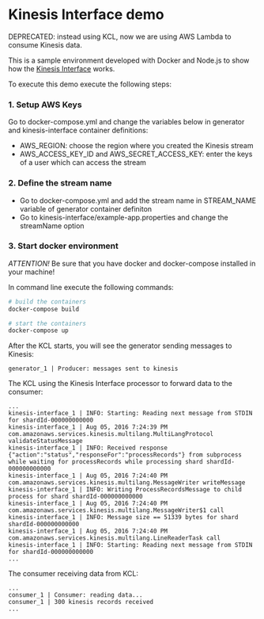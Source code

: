 # Kinesis Interface demo

DEPRECATED: instead using KCL, now we are using AWS Lambda to consume Kinesis data.

This is a sample environment developed with Docker and Node.js to show how the [Kinesis Interface](https://github.com/scup/kinesis-interface) works.

To execute this demo execute the following steps:

### 1. Setup AWS Keys

Go to docker-compose.yml and change the variables below in generator and kinesis-interface container definitions:
- AWS_REGION: choose the region where you created the Kinesis stream
- AWS_ACCESS_KEY_ID and AWS_SECRET_ACCESS_KEY: enter the keys of a user which can access the stream

### 2. Define the stream name

- Go to docker-compose.yml and add the stream name in STREAM_NAME variable of generator container definiton
- Go to kinesis-interface/example-app.properties and change the streamName option

### 3. Start docker environment

*ATTENTION!* Be sure that you have docker and docker-compose installed in your machine!

In command line execute the following commands:

```bash
# build the containers
docker-compose build

# start the containers
docker-compose up
```

After the KCL starts, you will see the generator sending messages to Kinesis:

```
generator_1 | Producer: messages sent to kinesis
```

The KCL using the Kinesis Interface processor to forward data to the consumer:

```
...
kinesis-interface_1 | INFO: Starting: Reading next message from STDIN for shardId-000000000000
kinesis-interface_1 | Aug 05, 2016 7:24:39 PM com.amazonaws.services.kinesis.multilang.MultiLangProtocol validateStatusMessage
kinesis-interface_1 | INFO: Received response {"action":"status","responseFor":"processRecords"} from subprocess while waiting for processRecords while processing shard shardId-000000000000
kinesis-interface_1 | Aug 05, 2016 7:24:40 PM com.amazonaws.services.kinesis.multilang.MessageWriter writeMessage
kinesis-interface_1 | INFO: Writing ProcessRecordsMessage to child process for shard shardId-000000000000
kinesis-interface_1 | Aug 05, 2016 7:24:40 PM com.amazonaws.services.kinesis.multilang.MessageWriter$1 call
kinesis-interface_1 | INFO: Message size == 51339 bytes for shard shardId-000000000000
kinesis-interface_1 | Aug 05, 2016 7:24:40 PM com.amazonaws.services.kinesis.multilang.LineReaderTask call
kinesis-interface_1 | INFO: Starting: Reading next message from STDIN for shardId-000000000000
...
```

The consumer receiving data from KCL:

```
...
consumer_1 | Consumer: reading data...
consumer_1 | 300 kinesis records received
...
```

